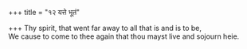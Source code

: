 +++
title = "१२ यत्ते भूतं"

+++
Thy spirit, that went far away to all that is and is to be,  
     We cause to come to thee again that thou mayst live and sojourn heie.